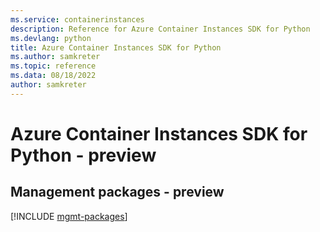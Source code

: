 ```yaml
---
ms.service: containerinstances
description: Reference for Azure Container Instances SDK for Python
ms.devlang: python
title: Azure Container Instances SDK for Python
ms.author: samkreter
ms.topic: reference
ms.data: 08/18/2022
author: samkreter
---
```

# Azure Container Instances SDK for Python - preview

## Management packages - preview
[!INCLUDE [mgmt-packages](container-instances-mgmt-index.md)]